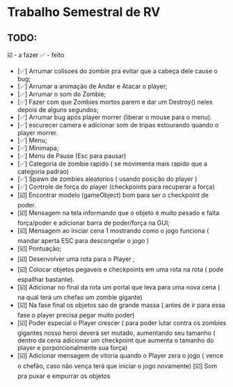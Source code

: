 # Trabalho Semestral de RV

## TODO:
️️☑️ - a fazer
✅ - feito

- [✅] Arrumar colisoes do zombie pra evitar que a cabeça dele cause o bug;
- [✅] Arrumar a animação de Andar e Atacar o player;
- [✅] Arrumar o som do Zombie;
- [✅] Fazer com que Zombies mortos parem  e dar um Destroy() neles depois de alguns segundos;
- [✅] Arrumar bug após player morrer (liberar o mouse para o menu).
- [✅] escurecer camera e adicionar som de tripas estourando quando o player morrer.
- [✅] Menu;
- [✅] Minimapa;
- [✅] Menu de Pause (Esc para pausar)
- [✅] Categoria de zombie rapido ( se movimenta mais rapido que a categoria padrao)
- [✅] Spawn de zombies aleatorios ( usando posição do player )
- [✅] Controle de força do player (checkpoints para recuperar a força)
- [☑️] Encontrar modelo (gameObject) bom para ser o checkpoint de poder.
- [☑️] Mensagem na tela informando que o objeto é muito pesado e falta força/poder e adicionar barra de poder/força na GUI;
- [☑️] Mensagem ao iniciar cena 1 mostrando como o jogo funciona ( mandar aperta ESC para descongelar o jogo ) 
- [☑️] Pontuação;
- [☑️] Desenvolver uma rota para o Player ;
- [☑️] Colocar  objetos pegaveis e checkpoints em uma rota na rota ( pode espallhar bastante).
- [☑️] Adicionar no final da rota um portal que leva para uma nova cena ( na qual terá um chefao um zombie gigante)
- [☑️] Na fase final os objetos sao de grande massa ( antes de ir para essa fase o player precisa pegar muito poder)
- [☑️] Poder especial o Player crescer ( para poder lutar contra os zombies gigantes nosso heroi deverá ser mutado, aumentando seu tamanho ( dentro da cena adicionar um checkpoint que aumenta o tamanho do player e porporcionalmente sua força)
- [☑️] Adicionar mensagem de vitoria quando o Player zera o jogo ( vence o chefão, caso não vença terá que iniciar o jogo novamente)
 [☑️] Som pra puxar e empurrar os objetos



